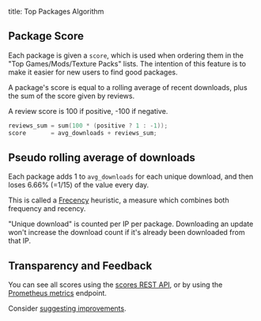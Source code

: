 title: Top Packages Algorithm

## Package Score

Each package is given a `score`, which is used when ordering them in the
"Top Games/Mods/Texture Packs" lists. The intention of this feature is
to make it easier for new users to find good packages.

A package's score is equal to a rolling average of recent downloads,
plus the sum of the score given by reviews.

A review score is 100 if positive, -100 if negative.

```c
reviews_sum = sum(100 * (positive ? 1 : -1));
score       = avg_downloads + reviews_sum;
```

## Pseudo rolling average of downloads

Each package adds 1 to `avg_downloads` for each unique download,
and then loses 6.66% (=1/15) of the value every day.

This is called a [Frecency](https://en.wikipedia.org/wiki/Frecency) heuristic,
a measure which combines both frequency and recency.

"Unique download" is counted per IP per package.
Downloading an update won't increase the download count if it's already been
downloaded from that IP.

## Transparency and Feedback

You can see all scores using the [scores REST API](/api/scores/), or by
using the [Prometheus metrics](/help/metrics/) endpoint.

Consider [suggesting improvements](https://github.com/minetest/contentdb/issues/new?assignees=&labels=Policy&template=policy.md&title=).
